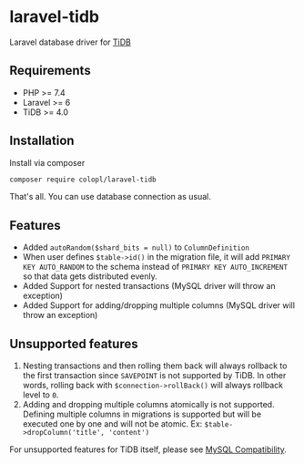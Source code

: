 laravel-tidb
================

Laravel database driver for [TiDB](https://github.com/pingcap/tidb)

## Requirements

- PHP >= 7.4
- Laravel >= 6
- TiDB >= 4.0

## Installation

Install via composer

```sh
composer require colopl/laravel-tidb
```

That's all. You can use database connection as usual.


## Features

- Added `autoRandom($shard_bits = null)` to `ColumnDefinition`
- When user defines `$table->id()` in the migration file, it will add `PRIMARY KEY AUTO_RANDOM` to the schema instead of `PRIMARY KEY AUTO_INCREMENT` so that data gets distributed evenly.
- Added Support for nested transactions (MySQL driver will throw an exception)
- Added Support for adding/dropping multiple columns (MySQL driver will throw an exception)

## Unsupported features

1. Nesting transactions and then rolling them back will always rollback to the first transaction since `SAVEPOINT` is not supported by TiDB. In other words, rolling back with `$connection->rollBack()` will always rollback level to `0`.
1. Adding and dropping multiple columns atomically is not supported. Defining multiple columns in migrations is supported but will be executed one by one and will not be atomic. Ex: `$table->dropColumn('title', 'content')`

For unsupported features for TiDB itself, please see [MySQL Compatibility](https://docs.pingcap.com/tidb/stable/mysql-compatibility).
